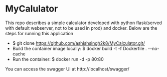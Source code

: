 # MyCalulator
This repo describes a simple calculator developed with python flask(served with default webserver, not to be used in prod) and docker.
Below are the steps for running this application

  - $ git clone https://github.com/ashishsingh2k8/MyCalculator.git/
  - Build the container image locally: $ docker build -t <imageName> -f Dockerfile . --no-cache 
  - Run the container: $ docker run -d -p 80:80 <imageName>
 
You can access the swagger UI at http://localhost/swagger/

